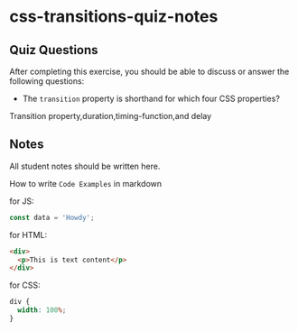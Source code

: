 # css-transitions-quiz-notes

## Quiz Questions

After completing this exercise, you should be able to discuss or answer the following questions:

- The `transition` property is shorthand for which four CSS properties?

Transition property,duration,timing-function,and delay

## Notes

All student notes should be written here.

How to write `Code Examples` in markdown

for JS:

```javascript
const data = 'Howdy';
```

for HTML:

```html
<div>
  <p>This is text content</p>
</div>
```

for CSS:

```css
div {
  width: 100%;
}
```
